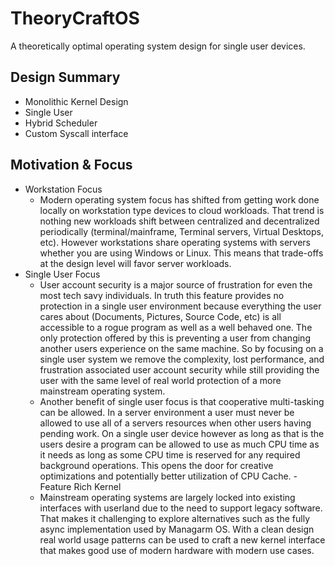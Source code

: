 # TheoryCraftOS
A theoretically optimal operating system design for single user devices.


## Design Summary
- Monolithic Kernel Design
- Single User
- Hybrid Scheduler
- Custom Syscall interface

## Motivation & Focus
- Workstation Focus
  - Modern operating system focus has shifted from getting work done locally on workstation type devices to cloud workloads. That trend is nothing new workloads shift between centralized and decentralized periodically (terminal/mainframe, Terminal servers, Virtual Desktops, etc). However workstations share operating systems with servers whether you are using Windows or Linux. This means that trade-offs at the design level will favor server workloads.
- Single User Focus
  - User account security is a major source of frustration for even the most tech savy individuals. In truth this feature provides no protection in a single user environment because everything the user cares about (Documents, Pictures, Source Code, etc) is all accessible to a rogue program as well as a well behaved one. The only protection offered by this is preventing a user from changing another users experience on the same machine. So by focusing on a single user system we remove the complexity, lost performance, and frustration associated user account security while still providing the user with the same level of real world protection of a more mainstream operating system.
  - Another benefit of single user focus is that cooperative multi-tasking can be allowed. In a server environment a user must never be allowed to use all of a servers resources when other users having pending work. On a single user device however as long as that is the users desire a program can be allowed to use as much CPU time as it needs as long as some CPU time is reserved for any required background operations. This opens the door for creative optimizations and potentially better utilization of CPU Cache.
-Feature Rich Kernel
  - Mainstream operating systems are largely locked into existing interfaces with userland due to the need to support legacy software. That makes it challenging to explore alternatives such as the fully async implementation used by Managarm OS. With a clean design real world usage patterns can be used to craft a new kernel interface that makes good use of modern hardware with modern use cases.
